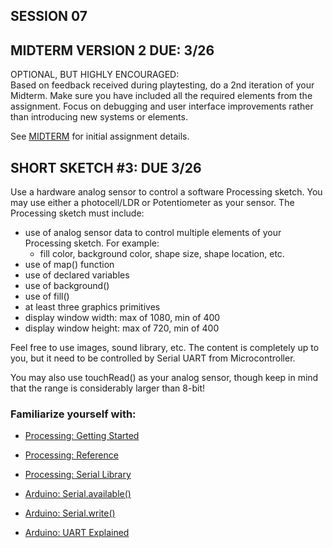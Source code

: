 
## SESSION 07

## MIDTERM VERSION 2 DUE: 3/26

OPTIONAL, BUT HIGHLY ENCOURAGED:        
Based on feedback received during playtesting, do a 2nd iteration of your Midterm. Make sure you have included all the required elements from the assignment. Focus on debugging and user interface improvements rather than introducing new systems or elements.

See [MIDTERM](https://github.com/entertainmenttechnology/Pokorny-MTEC2280_HD11-12-Spring2025/blob/main/assignments/MIDTERM.md) for initial assignment details.

## SHORT SKETCH #3: DUE 3/26
Use a hardware analog sensor to control a software Processing sketch. You may use either a photocell/LDR or Potentiometer as your sensor. The Processing sketch must include:
- use of analog sensor data to control multiple elements of your Processing sketch. For example:
    - fill color, background color, shape size, shape location, etc.
- use of map() function
- use of declared variables
- use of background()
- use of fill()
- at least three graphics primitives
- display window width: max of 1080, min of 400
- display window height: max of 720, min of 400

Feel free to use images, sound library, etc. The content is completely up to you, but it need to be controlled by Serial UART from Microcontroller.             

You may also use touchRead() as your analog sensor, though keep in mind that the range is considerably larger than 8-bit!

### Familiarize yourself with:

* [Processing: Getting Started](https://processing.org/tutorials/gettingstarted)    

* [Processing: Reference](https://processing.org/reference)

* [Processing: Serial Library](https://processing.org/reference/libraries/serial/index.html)

* [Arduino: Serial.available()](https://docs.arduino.cc/language-reference/en/functions/communication/serial/available/)

* [Arduino: Serial.write()](https://docs.arduino.cc/language-reference/en/functions/communication/serial/write/)

* [Arduino: UART Explained](https://docs.arduino.cc/learn/communication/uart/)
